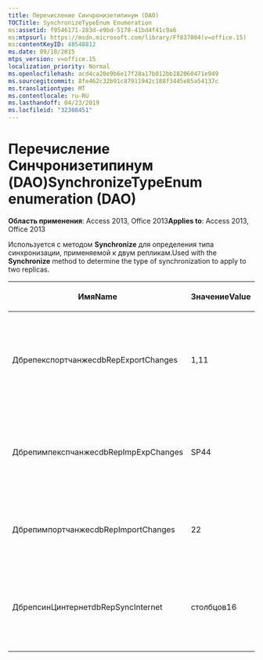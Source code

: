 ```yaml
---
title: Перечисление Синчронизетипинум (DAO)
TOCTitle: SynchronizeTypeEnum Enumeration
ms:assetid: f9546171-283d-e9bd-5178-41bd4f41c9a6
ms:mtpsurl: https://msdn.microsoft.com/library/Ff837004(v=office.15)
ms:contentKeyID: 48548812
ms.date: 09/18/2015
mtps_version: v=office.15
localization_priority: Normal
ms.openlocfilehash: acd4ca20e9b6e17f28a17b012bb182060471e949
ms.sourcegitcommit: 8fe462c32b91c87911942c188f3445e85a54137c
ms.translationtype: MT
ms.contentlocale: ru-RU
ms.lasthandoff: 04/23/2019
ms.locfileid: "32308451"
---
```

# <a name="synchronizetypeenum-enumeration-dao"></a><span data-ttu-id="8090c-102">Перечисление Синчронизетипинум (DAO)</span><span class="sxs-lookup"><span data-stu-id="8090c-102">SynchronizeTypeEnum enumeration (DAO)</span></span>


<span data-ttu-id="8090c-103">**Область применения**: Access 2013, Office 2013</span><span class="sxs-lookup"><span data-stu-id="8090c-103">**Applies to**: Access 2013, Office 2013</span></span>

<span data-ttu-id="8090c-104">Используется с методом **Synchronize** для определения типа синхронизации, применяемой к двум репликам.</span><span class="sxs-lookup"><span data-stu-id="8090c-104">Used with the **Synchronize** method to determine the type of synchronization to apply to two replicas.</span></span>

<table>
<colgroup>
<col style="width: 33%" />
<col style="width: 33%" />
<col style="width: 33%" />
</colgroup>
<thead>
<tr class="header">
<th><p><span data-ttu-id="8090c-105">Имя</span><span class="sxs-lookup"><span data-stu-id="8090c-105">Name</span></span></p></th>
<th><p><span data-ttu-id="8090c-106">Значение</span><span class="sxs-lookup"><span data-stu-id="8090c-106">Value</span></span></p></th>
<th><p><span data-ttu-id="8090c-107">Описание</span><span class="sxs-lookup"><span data-stu-id="8090c-107">Description</span></span></p></th>
</tr>
</thead>
<tbody>
<tr class="odd">
<td><p><span data-ttu-id="8090c-108">Дбрепекспортчанжес</span><span class="sxs-lookup"><span data-stu-id="8090c-108">dbRepExportChanges</span></span></p></td>
<td><p><span data-ttu-id="8090c-109">1,1</span><span class="sxs-lookup"><span data-stu-id="8090c-109">1</span></span></p></td>
<td><p><span data-ttu-id="8090c-110">Отправляет изменения из текущей базы данных в целевую.</span><span class="sxs-lookup"><span data-stu-id="8090c-110">Sends changes from current database to target database.</span></span></p></td>
</tr>
<tr class="even">
<td><p><span data-ttu-id="8090c-111">Дбрепимпекспчанжес</span><span class="sxs-lookup"><span data-stu-id="8090c-111">dbRepImpExpChanges</span></span></p></td>
<td><p><span data-ttu-id="8090c-112">SP4</span><span class="sxs-lookup"><span data-stu-id="8090c-112">4</span></span></p></td>
<td><p><span data-ttu-id="8090c-113">Отправка и получение данных в двунаправленном обмене.</span><span class="sxs-lookup"><span data-stu-id="8090c-113">Sends and receives data in a bidirectional exchange.</span></span></p></td>
</tr>
<tr class="odd">
<td><p><span data-ttu-id="8090c-114">Дбрепимпортчанжес</span><span class="sxs-lookup"><span data-stu-id="8090c-114">dbRepImportChanges</span></span></p></td>
<td><p><span data-ttu-id="8090c-115">2</span><span class="sxs-lookup"><span data-stu-id="8090c-115">2</span></span></p></td>
<td><p><span data-ttu-id="8090c-116">Получает изменения из целевой базы данных.</span><span class="sxs-lookup"><span data-stu-id="8090c-116">Receives changes from target database.</span></span></p></td>
</tr>
<tr class="even">
<td><p><span data-ttu-id="8090c-117">ДбрепсинЦинтернет</span><span class="sxs-lookup"><span data-stu-id="8090c-117">dbRepSyncInternet</span></span></p></td>
<td><p><span data-ttu-id="8090c-118">столбцов</span><span class="sxs-lookup"><span data-stu-id="8090c-118">16</span></span></p></td>
<td><p><span data-ttu-id="8090c-119">Отправка и получение данных в двунаправленном обмене.</span><span class="sxs-lookup"><span data-stu-id="8090c-119">Sends and receives data in a bidirectional exchange.</span></span></p></td>
</tr>
</tbody>
</table>

